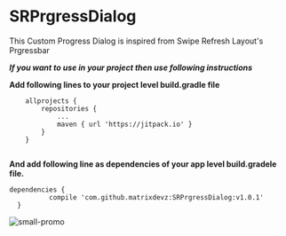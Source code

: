 # SRPrgressDialog
This Custom Progress Dialog is inspired from Swipe Refresh Layout's Prgressbar

***If you want to use in your project then use following instructions***

**Add following lines to your project level build.gradle file**
```
	allprojects {
		repositories {
			...
			maven { url 'https://jitpack.io' }
		}
	}
  
  ```
  
  **And add following line as dependencies of your app level build.gradele file.**
  
  ```
  dependencies {
	        compile 'com.github.matrixdevz:SRPrgressDialog:v1.0.1'
	}
  
  ```


![small-promo](https://user-images.githubusercontent.com/4299123/27515827-87678894-59ca-11e7-9ea6-3969d1470a33.gif)
